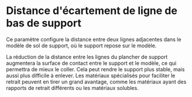 Distance d'écartement de ligne de bas de support
===

Ce paramètre configure la distance entre deux lignes adjacentes dans le modèle de sol de support, où le support repose sur le modèle.

La réduction de la distance entre les lignes du plancher de support augmentera la surface de contact entre le support et le modèle, ce qui permettra de mieux le coller. Cela peut rendre le support plus stable, mais aussi plus difficile à enlever. Les matériaux spécialisés pour faciliter le retrait peuvent en tirer un grand avantage, comme les matériaux ayant des rapports de retrait différents ou les matériaux solubles.
